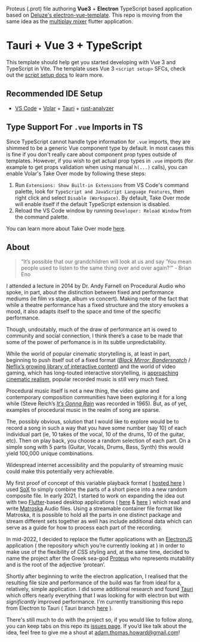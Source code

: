 Proteus (.prot) file authoring **Vue3** + **Electron** TypeScript based application based on [Deluze's electron-vue-template](https://github.com/Deluze/electron-vue-template). This repo is moving from the same idea as the [multiplay mixer](https://github.com/howardah/multiplay_mixer) flutter application.

# Tauri + Vue 3 + TypeScript

This template should help get you started developing with Vue 3 and TypeScript in Vite. The template uses Vue 3 `<script setup>` SFCs, check out the [script setup docs](https://v3.vuejs.org/api/sfc-script-setup.html#sfc-script-setup) to learn more.

## Recommended IDE Setup

- [VS Code](https://code.visualstudio.com/) + [Volar](https://marketplace.visualstudio.com/items?itemName=Vue.volar) + [Tauri](https://marketplace.visualstudio.com/items?itemName=tauri-apps.tauri-vscode) + [rust-analyzer](https://marketplace.visualstudio.com/items?itemName=rust-lang.rust-analyzer)

## Type Support For `.vue` Imports in TS

Since TypeScript cannot handle type information for `.vue` imports, they are shimmed to be a generic Vue component type by default. In most cases this is fine if you don't really care about component prop types outside of templates. However, if you wish to get actual prop types in `.vue` imports (for example to get props validation when using manual `h(...)` calls), you can enable Volar's Take Over mode by following these steps:

1. Run `Extensions: Show Built-in Extensions` from VS Code's command palette, look for `TypeScript and JavaScript Language Features`, then right click and select `Disable (Workspace)`. By default, Take Over mode will enable itself if the default TypeScript extension is disabled.
2. Reload the VS Code window by running `Developer: Reload Window` from the command palette.

You can learn more about Take Over mode [here](https://github.com/johnsoncodehk/volar/discussions/471).

## About

> “It’s possible that our grandchildren will look at us and say ‘You mean people used to listen to the same thing over and over again?’” - Brian Eno

I attended a lecture in 2014 by Dr. Andy Farnell on Procedural Audio who spoke, in part, about the distinction between fixed and performance mediums (ie film vs stage, album vs concert). Making note of the fact that while a theatre performance has a fixed structure and the story envokes a mood, it also adapts itself to the space and time of the specific performance.

Though, undoutably, much of the draw of performance art is owed to community and social connection, I think there’s a case to be made that some of the power of perfomance is in its subtle unpredictability.

While the world of popular cinematic storytelling is, at least in part, beginning to push itself out of a fixed format ([_Black Mirror: Bandersnatch_](https://www.npr.org/2018/12/28/680671691/black-mirror-bandersnatch-makes-you-choose-your-own-adventure)  /  [Neflix’s growing library of interactive content](https://help.netflix.com/en/node/62526)) and the world of video gaming, which has long-touted interactive storytelling, is  [approaching cinematic realism](https://youtu.be/d8B1LNrBpqc), popular recorded music is still very much fixed.

Procedural music itself is not a new thing, the video game and contemporary composition communities have been exploring it for a long while (Steve Reich’s  [_It’s Gonna Rain_](https://www.npr.org/sections/deceptivecadence/2015/01/27/381575433/fifty-years-of-steve-reichs-its-gonna-rain)  was recorded in 1965). But, as of yet, examples of procedural music in the realm of song are sparse.

The, possibly obvious, solution that I would like to explore would be to record a song in such a way that you have some number (say 10) of each individual part (ie, 10 takes of the vocal, 10 of the drums, 10 of the guitar, etc). Then on play back, you choose a random selection of each part. On a simple song with 5 parts (Guitar, Vocals, Drums, Bass, Synth) this would yield 100,000 unique combinations.

Widespread internet accessibility and the popularity of streaming music could make this potentially very achievable.

My first proof of concept of this variable playback format ( [hosted here](https://multiplay-wnabuuzq2q-uc.a.run.app/?ref=ath) ) used [SoX](http://sox.sourceforge.net/)  to simply combine the parts of a short piece into a new random composite file. In early 2021, I started to work on expanding the idea out with two [Flutter](https://flutter.dev/)-based desktop applications (  [here](https://github.com/howardah/multiplay)  &  [here](https://github.com/howardah/multiplay_mixer)  ) which read and write  [Matroska](https://www.matroska.org/index.html)  Audio files. Using a streamable container file format like Matroska, it is possible to hold all the parts in one distinct package and stream different sets together as well has include additional data which can serve as a guide for how to process each part of the recording.

In mid-2022, I decided to replace the flutter applications with an  [ElectronJS](https://www.electronjs.org/)  application ( the repository which you’re currently looking at ) in order to make use of the flexibility of CSS styling and, at the same time, decided to name the project after the Greek sea-god  [Proteus](https://en.wikipedia.org/wiki/Proteus)  who represents mutability and is the root of the adjective ‘protean’.

Shortly after beginning to write the electron application, I realised that the resulting file size and performance of the build was far from ideal for a, relatively, simple application. I did some additional research and found  [Tauri](https://tauri.app/)  which offers nearly everything that I was looking for with electron but with  _significantly_  improved performance. I'm currently transitioning this repo from Electron to Tauri ( Tauri branch [here](https://github.com/howardah/proteus-author/tree/migrate-to-tauri) ).

There's still much to do with the project so, if you would like to follow along, you can keep tabs on this repo its  [issues page](https://github.com/howardah/proteus-author/issues). If you’d like talk about the idea, feel free to give me a shout at [adam.thomas.howard@gmail.com](mailto:adam.thomas.howard@gmail.com)!
